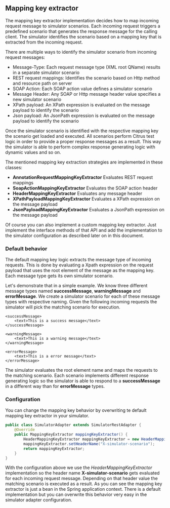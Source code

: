 ## Mapping key extractor

The mapping key extractor implementation decides how to map incoming request message to simulator scenarios. Each incoming request
triggers a predefined scenario that generates the response message for the calling client. The simulator identifies the scenario based 
on a mapping key that is extracted from the incoming request.

There are multiple ways to identify the simulator scenario from incoming request messages:

* Message-Type: Each request message type (XML root QName) results in a separate simulator scenario
* REST request mappings: Identifies the scenario based on Http method and resource path on server
* SOAP Action: Each SOAP action value defines a simulator scenario
* Message Header: Any SOAP or Http message header value specifies a new simulator scenario
* XPath payload: An XPath expression is evaluated on the message payload to identify the scenario
* Json payload: An JsonPath expression is evaluated on the message payload to identify the scenario

Once the simulator scenario is identified with the respective mapping key the scenario get loaded and executed. All scenarios perform Citrus test logic in order
to provide a proper response messages as a result. This way the simulator is able to perform complex response generating logic with dynamic values and so on. 

The mentioned mapping key extraction strategies are implemented in these classes:

* **AnnotationRequestMappingKeyExtractor** Evaluates REST request mappings
* **SoapActionMappingKeyExtractor** Evaluates the SOAP action header
* **HeaderMappingKeyExtractor** Evaluates any message header
* **XPathPayloadMappingKeyExtractor** Evaluates a XPath expression on the message payload
* **JsonPayloadMappingKeyExtractor** Evaluates a JsonPath expression on the message payload

Of course you can also implement a custom mapping key extractor. Just implement the interface methods of that API and add the implementation to the simulator 
configuration as described later on in this document.

### Default behavior

The default mapping key logic extracts the message type of incoming requests. This is done by evaluating a Xpath expression on the request payload that uses the root element of the message as the
mapping key. Each message type gets its own simulator scenario.

Let's demonstrate that in a simple example. We know three different message types named **successMessage**, **warningMessage** and **errorMessage**. We create a simulator scenario for each of these message types with
respective naming. Given the following incoming requests the simulator will pick the matching scenario for execution. 

```
<successMessage>
    <text>This is a success message</text>
</successMessage>

<warningMessage>
    <text>This is a warning message</text>
</warningMessage>

<errorMessage>
    <text>This is a error message</text>
</errorMessage>
```

The simulator evaluates the root element name and maps the requests to the matching scenario. Each scenario implements different response generating logic so the simulator is able to respond to a **successMessage** in a different
way than for **errorMessage** types.

### Configuration

You can change the mapping key behavior by overwriting te default mapping key extractor in your simulator.

```java
public class SimulatorAdapter extends SimulatorRestAdapter {
    @Override
    public MappingKeyExtractor mappingKeyExtractor() {
        HeaderMappingKeyExtractor mappingKeyExtractor = new HeaderMappingKeyExtractor();
        mappingKeyExtractor.setHeaderName("X-simulator-scenario");
        return mappingKeyExtractor;
    } 
}
```

With the configuration above we use the *HeaderMappingKeyExtractor* implementation so the header name **X-simulator-scenario** gets evaluated for each incoming request message. 
Depending on that header value the matching scenario is executed as a result. As you can see the mapping key extractor is just a bean in the Spring application context. There is a default implementation but you can overwrite
this behavior very easy in the simulator adapter configuration.